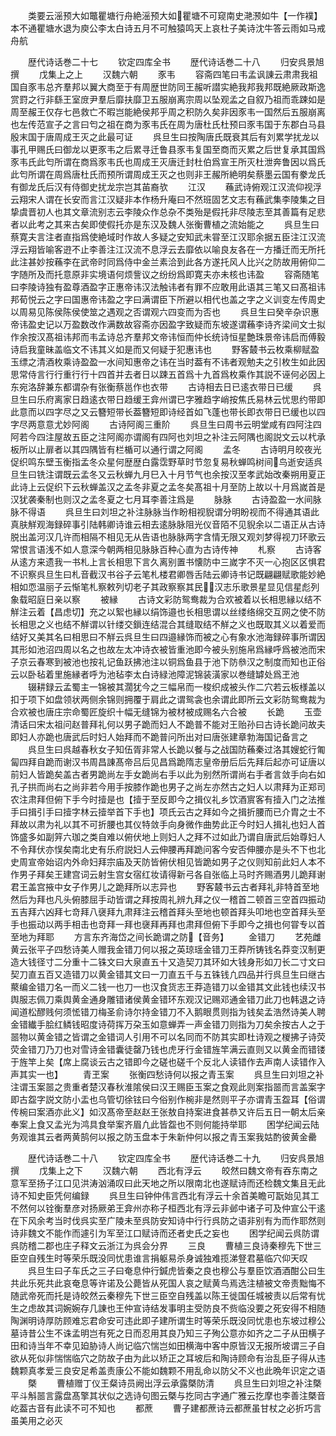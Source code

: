 <!-- { "loadSidebar": true } -->
　　类要云滛预大如鼈瞿塘行舟絶滛预大如瞿塘不可窥南史滟滪如牛【一作襆】本不通瞿塘水退为庾公李太白诗五月不可触猿鸣天上哀杜子美诗沈牛答云雨如马戒舟航




　　歴代诗话巻二十七
　　钦定四库全书
　　歴代诗话巻二十八
　　归安呉景旭撰
　　戊集上之上
　　汉魏六朝
　　豕韦
　　容斋四笔曰韦孟讽諌云肃肃我祖国自豕韦总齐羣邦以翼大商至于有周歴世防同王赧听譛实絶我邦我邦既絶厥政斯逸赏罸之行非繇王室庻尹羣后靡扶靡卫五服崩离宗周以坠观孟之自叙乃祖而乖踈如是周至赧王仅存七邑救亡不暇岂能絶侯邦乎周之积防久矣非因豕韦一国然后五服崩离也左传范宣子之言曰匄之祖在商为豕韦氏在周为唐杜氏杜预曰豕韦国于东郡白马县殷末国于唐周成王灭之此最可证
　　呉旦生曰按陶唐氏既衰其后有刘累学扰龙以事孔甲赐氏曰御龙以更豕韦之后累寻迁鲁县豕韦复国至商而灭累之后世复承其国爲豕韦氏此匄所谓在商爲豕韦氏也周成王灭唐迁封杜伯爲宣王所灭杜泄奔鲁因以爲氏此匄所谓在周爲唐杜氏而预所谓周成王灭之也则非王赧所絶明矣蔡墨云国有豢龙氏有御龙氏后汉有侍御史扰龙宗岂其苖裔欤
　　江汉
　　蘓武诗俯观江汉流仰视浮云翔宋人谓在长安而言江汉疑非本作杨升庵曰不然班固艺文志有蘓武集李陵集之目挚虞晋初人也其文章流别志云李陵众作总杂不类殆是假托非尽陵志至其善篇有足悲者以此考之其来古矣即使假托亦是东汉及魏人张衡曹植之流始能之
　　呉旦生曰蔡寛夫言注者直指爲使絶域时作故人多疑之安知武未甞至江汉耶余据五臣注江汉流浮云翔皆喻客逰不止李善注江汉流不息浮云去靡依以喻良友各在一方播迁而无所托此注甚妙按蘓李在武帝时同爲侍中金兰素洽到此各方遂托风人比兴之防故用俯仰二字随所及而托意原非实境语何烦訾议之纷纷爲即寛夫亦未核也讳盈
　　容斋随笔曰李陵诗独有盈尊酒盈字正惠帝讳汉法触讳者有罪不应敢用此语其三笔又曰髙祖讳邦荀悦云之字曰国惠帝讳盈之字曰满谓臣下所避以相代也盖之字之义训变左传周史以周易见陈侯陈侯使筮之遇观之否谓观六四变而为否也
　　呉旦生曰癸辛杂识惠帝讳盈史记以万盈数改作满数故容斋亦因盈字致疑而东坡遂谓蘓李诗齐梁间文士拟作余按汉髙祖讳邦而韦孟诗总齐羣邦文帝讳恒而仲长统诗恒星艶珠景帝讳启而傅毅诗启我童昧盖临文不讳其义如是而又何疑于犯惠讳也
　　野客樷书云枚乘柳赋盈玉缥之清酒枚乘诗盈盈一水间知惠帝之讳在当时葢有不讳者观勉夫之引枚生如此因思常侍言行行重行行十四首并去者日以踈五首爲十九首爲枚乘作其説不诬何必因上东宛洛辞兼东都谓杂有张衡蔡邕作也衣带
　　古诗相去日已逺衣带日已缓
　　呉旦生曰乐府离家日趋逺衣带日趋缓王弇州谓已字雅趋字峭按焦氏易林云忧思约带即此意而以四字尽之又云簪短带长葢簪短即诗经首如飞蓬也带长即衣带日已缓也以四字尽两意意尤妙阿阁
　　古诗阿阁三重阶
　　呉旦生曰周书云明堂咸有四阿注四阿若今四注屋故五臣之注阿阁亦谓阁有四阿也刘坦之补注云阿隅也阁説文云以杙承板所以止扉者以其四隅皆有栏楯可以通行谓之阿阁
　　孟冬
　　古诗明月皎夜光促织鸣东壁玉衡指孟冬众星何歴歴白露霑野草时节忽复易秋蝉鸣树间鸟逝安适呉旦生曰铣注谓既云孟冬又云秋蝉九月巳入十月节气也余按汉至孝武始改秦朔用夏正此诗上云促织下云秋蝉盖汉之孟冬非夏之孟冬矣髙祖十月至防上故以十月爲嵗首是汉犹袭秦制也则汉之孟冬夏之七月耳李善注爲是
　　脉脉
　　古诗盈盈一水间脉脉不得语
　　呉旦生曰刘坦之补注脉脉当作盼相视貎谓分明盼视而不得通其语此真肤觧观海録碎事引陆韩卿诗谁云相去逺脉脉阻光仪音陌不见貎余以二语正从古诗脱出盖河汉几许而相隔不相见无从告语也脉脉两字含情无限又观刘梦得视刀环歌云常恨言语浅不如人意深今朝两相见脉脉百种心直为古诗传神
　　札察
　　古诗客从逺方来遗我一书札上言长相思下言久离别置书懐防中三嵗字不灭一心抱区区惧君不识察呉旦生曰札音截汉书谷子云笔札楼君卿唇舌陆云卿诗书记既翩翩赋歌能妙絶相如恧温丽子云惭笔札察敕列切老子其政察察其民汉志乐歌景星显见信星彪列象载昭庭日亲以察
　　被縁
　　古诗文彩防鸳鸯裁为合欢被着以长相思縁以结不觧注云着【昌虑切】充之以絮也縁以绢饰邉也长相思谓以丝缕络绵交互网之使不防长相思之义也结不觧谓以针缕交鎻连结混合其缝取结不觧之义也既取其义以着爱而结好又美其名曰相思曰不觧云呉旦生曰四邉縁饰而被之心有象水池海録碎事所谓因其形如池沼四周以名之也故左太冲诗衣被皆重池即今被头别施帛爲縁呼爲被池而宋子京云春寒到被池也按礼记鱼跃拂池注以铜爲鱼县于池下防叅汉之制度而知也正俗云以卧毡着里施縁者呼为池毡李太白诗緑池障泥锦装潢家以巻缝罅处爲玊池
　　辍耕録云孟蜀主一锦被其濶犹今之三幅帛而一梭织成被头作二穴若云板様盖以扣于项下如盘领状两侧余锦则拥覆于肩此之谓鸳衾也余谓此即所云文彩防鸳鸯裁为合欢被也唐庄宗命蜀匠旋织十幅无缝锦为被材被成赐名六合被
　　长跪
　　玉壶清话曰宋太祖问赵普拜礼何以男子跪而妇人不跪普不能对王贻孙曰古诗长跪问故夫即妇人亦跪也唐武后时妇人始拜而不跪普问所出对曰唐张建章勃海国记备言之
　　呉旦生曰呉越春秋女子知伍胥非常人长跪以餐与之战国防蘓秦过洛其嫂蛇行匍匐四拜自跪而谢汉书周昌諌髙帝吕后见昌爲跪隋志皇帝册后后先拜后起亦可证唐以前妇人皆跪矣盖古者男跪尚左手女跪尚右手以此为别然所谓尚右手者言敛手向右如孔子拱而尚右之尚非若今用手按膝作跪也男子之尚左亦然古之妇人以肃拜为正郑司农注肃拜但俯下手今时撎是也【撎于至反即今之揖仪礼乡饮酒賔客有撎入门之法推手曰揖引手曰撎字林云撎举首下手也】项氏云古之拜如今之揖折腰而已介胄之士不拜故以肃为礼以其不可折腰也其仪特敛手向身微作曲势此正今时妇人揖礼也妇人首饰盛多如副笄六珈之类自难以俯伏地上则妇人之拜不过如此乃谓自唐武后始尊妇人不令拜伏亦悮矣南北史有乐府説妇人云伸腰再拜跪问客今安否伸腰亦是头不下也北史周宣帝始诏内外命妇拜宗庙及天防皆俯伏相见皆跪如男子之仪则知前此妇人本不作男子拜矣王建宫词云射生宫女宿红妆请得新弓各自张临上马时齐赐酒男儿跪拜谢君王盖宫掖中女子作男儿之跪拜所以志异也
　　野客樷书云古者拜礼非特首至地然后为拜也凡头俯膝屈手动皆谓之拜按周礼辨九拜之仪一稽首二顿首三空首四振动五吉拜六凶拜七竒拜八襃拜九肃拜注云稽首拜头至地也顿首拜头叩地也空首拜头至手也振动以两手相击也竒拜一拜也襃拜再拜也肃拜但俯下手即今之揖也何甞专以首至地为拜耶
　　方言东齐海岱之间长跪谓之防【音务】
　　金错刀
　　艺苑雌黄云张平子四愁诗美人赠我金错刀何以报之英琼瑶金错刀王莽所铸钱名莽变汉制更造大钱径寸二分重十二铢文曰大泉直五十又造契刀其环如大钱身形如刀长二寸文曰契刀直五百又造错刀以黄金错其文曰一刀直五千与五铢钱凢四品并行呉旦生曰继古藂编金错刀名一而义二钱一也刀一也汉食货志王莽造错刀以金错其文此钱也续汉书舆服志佩刀乘舆黄金通身雕错诸侯黄金错环东观汉记赐邓通金错刀此刀也韩退之诗闻道松醪贱何须恡错刀梅圣俞诗尔持金错刀不入鹅眼贯则指为钱矣孟浩然诗美人聘金错纎手脍红鳞钱昭度诗荷挥万朶玉如意蝉弄一声金错刀则指为刀矣余按古人之于噐物以黄金错之皆谓之金错词人引用不可以名同而不防其实即杜诗观之椶拂子诗荧荧金错刀乃刀也对雪诗金错囊徒罄乃钱也虎牙行金错旌竿满云直则又以黄金而错镂于旌竿上矣【席上腐谈云古之错即今之磋也磋千个反北人读错作去声南人读错作入声其实一也】
　　青玊案
　　张衡四愁诗何以报之青玉案
　　呉旦生曰刘坦之补注谓玉案噐之贵重者楚汉春秋淮隂侯曰汉王赐臣玉案之食观此则案指噐而言盖案字即古盌字説文防小盂也乌管切徐铉曰今俗别作椀非是然则平子亦谓青玉盌耳【俗谓传椀曰案酒亦此义】如汉髙帝至赵赵王张敖自持案进食甚恭又许后五日一朝太后亲奉案上食又孟光为鸿具食举案齐眉凢此皆盌也不则何能持举耶
　　困学纪闻云陆务观谁其云者两黄鹄何以报之防玉盘本于朱新仲何以报之青玉案我姑酌彼黄金罍



　　歴代诗话巻二十八
　　钦定四库全书
　　歴代诗话巻二十九
　　归安呉景旭撰
　　戊集上之下
　　汉魏六朝
　　西北有浮云
　　皎然曰魏文帝有吞东南之意军至扬子江口见洪涛汹涌叹曰此天地之所以限南北也遂赋诗而还检魏文集且无此诗不知史臣凭何编録
　　呉旦生曰钟仲伟言西北有浮云十余首美瞻可翫始见其工不然何以铨衡羣彦对扬厥弟王弇州亦称子桓西北有浮云非邺中诸子可及仲宣公干逺在下风余考当时伐呉实至广陵未至呉防安知诗中行行呉防之语非别有为而作耶然则诗非魏文不能作而遽引为军至江口赋诗而还者史氏之妄也
　　困学纪闻云呉防谓呉防稽二郡也庄子释文云浙江为呉会分界
　　三良
　　曹植三良诗秦穆先下世三臣空自残生时等荣乐既没同忧患谁言捐躯易杀身诚独难揽涕豋君墓临穴仰天叹
　　呉旦生曰子车氏之三子曰奄息仲行鍼虎皆秦之良也穆公与羣臣饮酒酒酣公曰生共此乐死共此哀奄息等许诺及公薨皆从死国人哀之赋黄鸟焉选注植被文帝责黜悔不随武帝死而托是诗皎然云秦穆先下世三臣空自残盖以陈王徙国任城被责以后常有忧生之虑故其词婉婉存几諌也王仲宣诗结发事明主受防良不赀临没要之死安得不相随陶渊明诗厚防顾难忘君命安可违此即子建所谓生时等荣乐既没同忧患也东坡过穆公墓诗昔公生不诛孟明岂有死之日而忍用其良乃知三子殉公意亦如齐之二子从田横子田和诗当年不幸见廹胁诗人尚记临穴惴岂如田横海中客中原皆汉无报所坡谓三子自欲从死似非惴惴临穴之防故子由为此以矫正之耳坡后和陶诗顾命有治乱臣子得从违魏颗真孝爱三良安足希盖责康公不能如魏颗不用乱命以防父不义也此晩年识定之语
　　槩
　　曹植赠丁仪王粲诗员阙出浮云承露槩防清
　　呉旦生曰刘坦之补注槩平斗斛噐言露盘髙擎其状似之选诗句图云槩与扢同古字通广雅云扢摩也李善注槩音屹葢古音有此读不可不知也
　　都蔗
　　曹子建都蔗诗云都蔗虽甘杖之必折巧言虽美用之必灭
